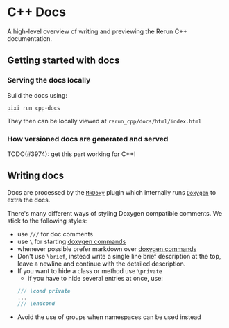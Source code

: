 # C++ Docs

A high-level overview of writing and previewing the Rerun C++ documentation.

## Getting started with docs

### Serving the docs locally
Build the docs using:
```
pixi run cpp-docs
```
They then can be locally viewed at `rerun_cpp/docs/html/index.html`

### How versioned docs are generated and served
TODO(#3974): get this part working for C++!


## Writing docs
Docs are processed by the [`MkDoxy`](https://github.com/JakubAndrysek/MkDoxy) plugin
which internally runs [`Doxygen`](https://www.doxygen.nl/) to extra the docs.

There's many different ways of styling Doxygen compatible comments.
We stick to the following styles:

* use `///` for doc comments
* use `\` for starting [doxygen commands](https://www.doxygen.nl/manual/commands.html)
* whenever possible prefer markdown over [doxygen commands](https://www.doxygen.nl/manual/commands.html)
* Don't use `\brief`, instead write a single line brief description at the top, leave a newline and continue with the detailed description.
* If you want to hide a class or method use `\private`
    * if you have to hide several entries at once, use:
    ```cpp
    /// \cond private
    ...
    /// \endcond
    ```
* Avoid the use of groups when namespaces can be used instead
